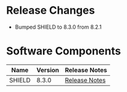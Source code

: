 # Release Changes

* Bumped SHIELD to 8.3.0 from 8.2.1

# Software Components

| Name | Version | Release Notes |
| --- | --- | --- |
| SHIELD | 8.3.0 | [Release Notes][v8.3.0] |

[v8.3.0]: https://github.com/starkandwayne/shield/releases/tag/v8.3.0

